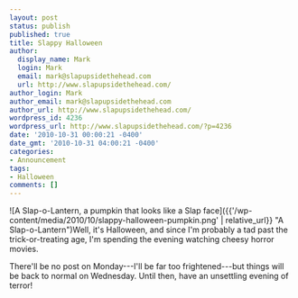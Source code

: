 ```yaml
---
layout: post
status: publish
published: true
title: Slappy Halloween
author:
  display_name: Mark
  login: Mark
  email: mark@slapupsidethehead.com
  url: http://www.slapupsidethehead.com/
author_login: Mark
author_email: mark@slapupsidethehead.com
author_url: http://www.slapupsidethehead.com/
wordpress_id: 4236
wordpress_url: http://www.slapupsidethehead.com/?p=4236
date: '2010-10-31 00:00:21 -0400'
date_gmt: '2010-10-31 04:00:21 -0400'
categories:
- Announcement
tags:
- Halloween
comments: []
---
```

![A Slap-o-Lantern, a pumpkin that looks like a Slap face]({{'/wp-content/media/2010/10/slappy-halloween-pumpkin.png' | relative_url}} "A Slap-o-Lantern")Well, it's Halloween, and since I'm probably a tad past the trick-or-treating age, I'm spending the evening watching cheesy horror movies.

There'll be no post on Monday---I'll be far too frightened---but things will be back to normal on Wednesday. Until then, have an unsettling evening of terror!

